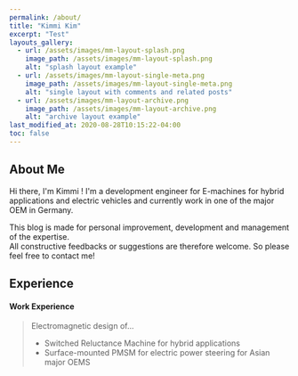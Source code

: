 ```yaml
---
permalink: /about/
title: "Kimmi Kim"
excerpt: "Test"
layouts_gallery:
  - url: /assets/images/mm-layout-splash.png
    image_path: /assets/images/mm-layout-splash.png
    alt: "splash layout example"
  - url: /assets/images/mm-layout-single-meta.png
    image_path: /assets/images/mm-layout-single-meta.png
    alt: "single layout with comments and related posts"
  - url: /assets/images/mm-layout-archive.png
    image_path: /assets/images/mm-layout-archive.png
    alt: "archive layout example"
last_modified_at: 2020-08-28T10:15:22-04:00
toc: false
---
```


About Me
--------
Hi there, I'm Kimmi !
I'm a development engineer for E-machines for hybrid applications and electric vehicles and currently work in one of the major OEM in Germany.   
   
This blog is made for personal improvement, development and management of the expertise.   
All constructive feedbacks or suggestions are therefore welcome. So please feel free to contact me!

Experience
----------
#### Work Experience
>	Electromagnetic design of...
> + Switched Reluctance Machine for hybrid applications
> + Surface-mounted PMSM for electric power steering for Asian major OEMS



